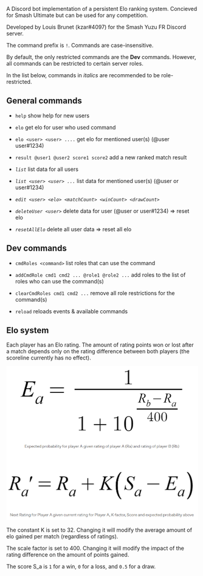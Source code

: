 A Discord bot implementation of a persistent Elo ranking system. Concieved for Smash Ultimate but can be used for any competition.

Developed by Louis Brunet (kzar#4097) for the Smash Yuzu FR Discord server.

The command prefix is `!`. Commands are case-insensitive.

By default, the only restricted commands are the **Dev** commands. However, all commands can be restricted to certain server roles.

In the list below, commands in *italics* are recommended to be role-restricted.

## General commands

* `help` show help for new users

<!-- * `help <command>`  -->

* `elo` get elo for user who used command

* `elo <user> <user> ....` get elo for mentioned user(s) (@user user#1234)

* `result @user1 @user2 score1 score2` add a new ranked match result

* *`list`* list data for all users

* *`list <user> <user> ...`* list data for mentioned user(s) (@user or user#1234)

* *`edit <user> <elo> <matchCount> <winCount> <drawCount>`*

* *`deleteUser <user>`* delete data for user (@user or user#1234) => reset elo

* *`resetAllElo`* delete all user data => reset all elo

## Dev commands

* `cmdRoles <command>` list roles that can use the command

* `addCmdRole cmd1 cmd2 ... @role1 @role2 ...` add roles to the list of roles who can use the command(s)

* `clearCmdRoles cmd1 cmd2 ...` remove all role restrictions for the command(s)

* `reload` reloads events & available commands


## Elo system

Each player has an Elo rating. The amount of rating points won or lost after a match depends only on the rating difference between both players (the scoreline currently has no effect). 

![Elo rating formulas](/img/elo.png)

The constant K is set to 32. Changing it will modify the average amount of elo gained per match (regardless of ratings).

The scale factor is set to 400. Changing it will modify the impact of the rating difference on the amount of points gained.

The score S_a is `1` for a win, `0` for a loss, and `0.5` for a draw.
